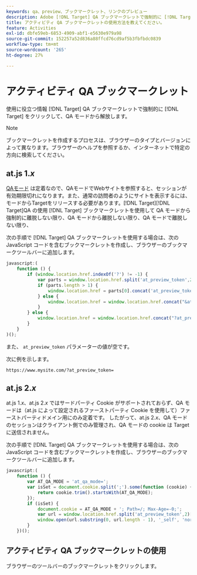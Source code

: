 ```yaml
---
keywords: qa、preview、ブックマークレット、リンクのプレビュー
description: Adobe [!DNL Target] QA ブックマークレットで強制的に [!DNL Target] をクリックして、QA モードから解放します。
title: アクティビティ QA ブックマークレットの使用方法を教えてください。
feature: Activities
exl-id: dbfe59eb-6853-4909-abf1-e5630e979a98
source-git-commit: 152257a52d836a88ffcd76cd9af5b3fbfbdc0839
workflow-type: tm+mt
source-wordcount: '265'
ht-degree: 27%

---
```


# アクティビティ QA ブックマークレット

使用に役立つ情報 [!DNL Target] QA ブックマークレットで強制的に [!DNL Target] をクリックして、QA モードから解放します。

>[!NOTE]
>
>ブックマークレットを作成するプロセスは、ブラウザーのタイプとバージョンによって異なります。ブラウザーのヘルプを参照するか、インターネットで特定の方向に検索してください。

## at.js 1.*x*

[QAモード](/help/main/c-activities/c-activity-qa/activity-qa.md) は定着なので、QAモードでWebサイトを参照すると、セッションが有効期限切れになります。また、通常の訪問者のようにサイトを表示するには、モードからTargetをリリースする必要があります。[!DNL Target][!DNL Target]QA の使用 [!DNL Target] ブックマークレットを使用して QA モードから強制的に離脱しない限り、QA モードから離脱しない限り、QA モードで離脱しない限り、

次の手順で [!DNL Target] QA ブックマークレットを使用する場合は、次の JavaScript コードを含むブックマークレットを作成し、ブラウザーのブックマークツールバーに追加します。

```javascript
javascript:(
    function () {
        if (window.location.href.indexOf('?') != -1) {
            var parts = window.location.href.split('at_preview_token',2);
            if (parts.length > 1) {
                window.location.href = parts[0].concat('at_preview_token=');
            } else {
                window.location.href = window.location.href.concat("&at_preview_token=")
            }
        } else {
            window.location.href = window.location.href.concat("?at_preview_token=")
        }
    }
)();
```

また、 `at_preview_token` パラメーターの値が空です。

次に例を示します。

`https://www.mysite.com/?at_preview_token=`

## at.js 2.*x*

at.js 1.*x*、at.js 2.*x* ではサードパーティ Cookie がサポートされておらず、QA モードは（at.js によって設定されるファーストパーティ Cookie を使用して）ファーストパーティドメイン用にのみ定着です。 したがって、at.js 2.*x*、QA モードのセッションはクライアント側でのみ管理され、QA モードの cookie は Target に送信されません。

次の手順で [!DNL Target] QA ブックマークレットを使用する場合は、次の JavaScript コードを含むブックマークレットを作成し、ブラウザーのブックマークツールバーに追加します。

```javascript
javascript:(
    function () {
        var AT_QA_MODE = 'at_qa_mode=';
        var isSet = document.cookie.split(';').some(function (cookie) {
            return cookie.trim().startsWith(AT_QA_MODE);
        });
        if (isSet) {
            document.cookie = AT_QA_MODE + '; Path=/; Max-Age=-0;';
            var url = window.location.href.split('at_preview_token',2)[0];
            window.open(url.substring(0, url.length - 1), '_self', 'noreferrer');
        }
    })();
```

## アクティビティ QA ブックマークレットの使用

ブラウザーのツールバーのブックマークレットをクリックします。
